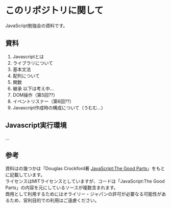 # このリポジトリに関して
JavaScript勉強会の資料です。

## 資料
1. Javascriptとは
2. ライブラリについて
3. 基本文法
4. 配列について
5. 関数
6. 継承
以下は考え中...
7. DOM操作（第5回??）
8. イベントリスナー（第6回??）
9. Javascript作成時の構成について（うむむ...）

## Javascript実行環境
...

## 参考
資料はの幾つかは「Douglas Crockford著 [JavaScript:The Good Parts](https://www.oreilly.co.jp/books/9784873113913/)」をもとに記載しています。  
ライセンスはMITライセンスとしていますが、コードは「JavaScript:The Good Parts」の内容を元にしているソースが複数含まれます。  
商用として利用するためにはオライリー・ジャパンの許可が必要なる可能性があるため、営利目的での利用はご遠慮ください。
